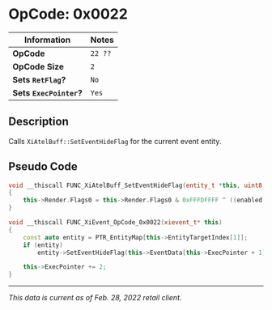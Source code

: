 # OpCode: 0x0022

| Information               | Notes |
|---                        |---    |
| **OpCode**                | `22 ??` |
| **OpCode Size**           | `2`   |
| **Sets `RetFlag`?**       | `No`  |
| **Sets `ExecPointer`?**   | `Yes` |

## Description

Calls `XiAtelBuff::SetEventHideFlag` for the current event entity.

## Pseudo Code

```cpp
void __thiscall FUNC_XiAtelBuff_SetEventHideFlag(entity_t *this, uint8_t enabled)
{
    this->Render.Flags0 = this->Render.Flags0 & 0xFFFDFFFF ^ ((enabled & 1) << 17);
}

void __thiscall FUNC_XiEvent_OpCode_0x0022(xievent_t* this)
{
    const auto entity = PTR_EntityMap[this->EntityTargetIndex[1]];
    if (entity)
        entity->SetEventHideFlag(this->EventData[this->ExecPointer + 1]);

    this->ExecPointer += 2;
}
```

---

_This data is current as of Feb. 28, 2022 retail client._